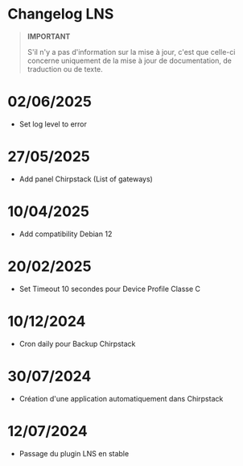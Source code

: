 # Changelog LNS

>**IMPORTANT**
>
>S'il n'y a pas d'information sur la mise à jour, c'est que celle-ci concerne uniquement de la mise à jour de documentation, de traduction ou de texte.

# 02/06/2025

- Set log level to error

# 27/05/2025

- Add panel Chirpstack (List of gateways)

# 10/04/2025

- Add compatibility Debian 12

# 20/02/2025

- Set Timeout 10 secondes pour Device Profile Classe C

# 10/12/2024

- Cron daily pour Backup Chirpstack

# 30/07/2024

- Création d'une application automatiquement dans Chirpstack

# 12/07/2024

- Passage du plugin LNS en stable